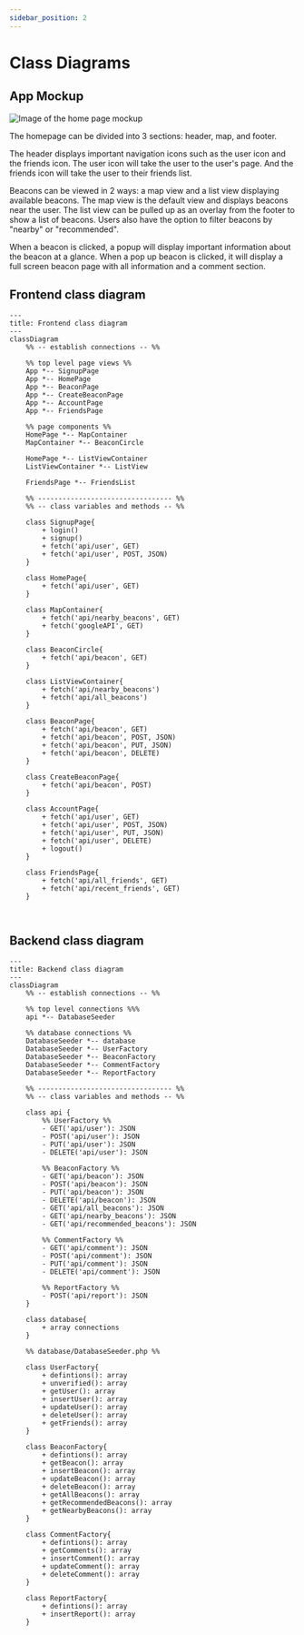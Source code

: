 ```yaml
---
sidebar_position: 2
---
```


# Class Diagrams

## App Mockup
![Image of the home page mockup](https://github.com/Capstone-Projects-2023-Fall/project-lomo-in-person-gaming-app/assets/44854928/e04277b1-2799-41e4-b6f9-1bb9b4c9ee34)

The homepage can be divided into 3 sections: header, map, and footer.

The header displays important navigation icons such as the user icon and the friends icon. The user icon will take the user to the user's page. And the friends icon will take the user to their friends list.

Beacons can be viewed in 2 ways: a map view and a list view displaying available beacons. The map view is the default view and displays beacons near the user. The list view can be pulled up as an overlay from the footer to show a list of beacons. Users also have the option to filter beacons by "nearby" or "recommended".

When a beacon is clicked, a popup will display important information about the beacon at a glance. When a pop up beacon is clicked, it will display a full screen beacon page with all information and a comment section.

## Frontend class diagram
```mermaid
---
title: Frontend class diagram
---
classDiagram
    %% -- establish connections -- %%
    
    %% top level page views %%
    App *-- SignupPage
    App *-- HomePage
    App *-- BeaconPage
    App *-- CreateBeaconPage
    App *-- AccountPage
    App *-- FriendsPage

    %% page components %%
    HomePage *-- MapContainer
    MapContainer *-- BeaconCircle

    HomePage *-- ListViewContainer
    ListViewContainer *-- ListView

    FriendsPage *-- FriendsList

    %% --------------------------------- %%
    %% -- class variables and methods -- %%

    class SignupPage{
        + login()
        + signup()
        + fetch('api/user', GET)
        + fetch('api/user', POST, JSON)
    }

    class HomePage{
        + fetch('api/user', GET)
    }

    class MapContainer{
        + fetch('api/nearby_beacons', GET)
        + fetch('googleAPI', GET)
    }

    class BeaconCircle{
        + fetch('api/beacon', GET)
    }

    class ListViewContainer{
        + fetch('api/nearby_beacons')
        + fetch('api/all_beacons')
    }

    class BeaconPage{
        + fetch('api/beacon', GET)
        + fetch('api/beacon', POST, JSON)
        + fetch('api/beacon', PUT, JSON)
        + fetch('api/beacon', DELETE)
    }

    class CreateBeaconPage{
        + fetch('api/beacon', POST)
    }

    class AccountPage{
        + fetch('api/user', GET)
        + fetch('api/user', POST, JSON)
        + fetch('api/user', PUT, JSON)
        + fetch('api/user', DELETE)
        + logout()
    }

    class FriendsPage{
        + fetch('api/all_friends', GET)
        + fetch('api/recent_friends', GET)
    }

    
```

## Backend class diagram
```mermaid
---
title: Backend class diagram
---
classDiagram
    %% -- establish connections -- %%

    %% top level connections %%%
    api *-- DatabaseSeeder

    %% database connections %%
    DatabaseSeeder *-- database
    DatabaseSeeder *-- UserFactory
    DatabaseSeeder *-- BeaconFactory
    DatabaseSeeder *-- CommentFactory
    DatabaseSeeder *-- ReportFactory
    
    %% --------------------------------- %%
    %% -- class variables and methods -- %%

    class api {
        %% UserFactory %%
        - GET('api/user'): JSON
        - POST('api/user'): JSON
        - PUT('api/user'): JSON
        - DELETE('api/user'): JSON

        %% BeaconFactory %%
        - GET('api/beacon'): JSON
        - POST('api/beacon'): JSON
        - PUT('api/beacon'): JSON
        - DELETE('api/beacon'): JSON
        - GET('api/all_beacons'): JSON
        - GET('api/nearby_beacons'): JSON
        - GET('api/recommended_beacons'): JSON

        %% CommentFactory %%
        - GET('api/comment'): JSON
        - POST('api/comment'): JSON
        - PUT('api/comment'): JSON
        - DELETE('api/comment'): JSON

        %% ReportFactory %%
        - POST('api/report'): JSON
    }

    class database{
        + array connections
    }

    %% database/DatabaseSeeder.php %%

    class UserFactory{
        + defintions(): array 
        + unverified(): array
        + getUser(): array
        + insertUser(): array
        + updateUser(): array
        + deleteUser(): array
        + getFriends(): array
    }

    class BeaconFactory{
        + defintions(): array 
        + getBeacon(): array
        + insertBeacon(): array
        + updateBeacon(): array
        + deleteBeacon(): array
        + getAllBeacons(): array
        + getRecommendedBeacons(): array
        + getNearbyBeacons(): array
    }

    class CommentFactory{
        + defintions(): array
        + getComments(): array
        + insertComment(): array
        + updateComment(): array
        + deleteComment(): array
    }

    class ReportFactory{
        + defintions(): array
        + insertReport(): array
    }
```